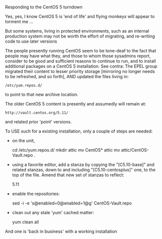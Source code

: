 Responding to the CentOS 5 turndown

Yes, yes, I know CentOS 5 is 'end of life' and flying monkeys will 
appear to torment me ...

But some systems, living in protected environments, such as an internal 
production system may not be worth the effort of migrating, and re-writing 
code to use later versions


The people presently running CentOS seem to be tone-deaf to the fact that
people may have what they, and those to whom those sysadmins report, consider
to be good and sufficient reasons to continue to run, and to install
additional packages on a CentOS 5 installation.  See contra: The EPEL group
migrated their content to lesser priority storage [mirroring no longer needs
to be refreshed, and so forth], AND updated the files living in:

    /etc/yum.repos.d/

to point to that new archive location.

The older CentOS 5 content is presently and assumedly will remain at:

    http://vault.centos.org/5.11/

and related prior 'point' versions.

To USE such for a existing installation, only a couple of steps are needed:

* on the unit, 

    cd /etc/yum.repos.d/
    mkdir attic
    mv CentOS* attic
    mv attic/CentOS-Vault.repo .

* using a favorite editor, add a stanza by copying the "[C5.10-base]" and 
related stanzas, down to and including "[C5.10-centosplus]" one, to the top 
of the file.  Amend that new set of stanzas to reflect: 

    5.11 

* enable the repositories:

    sed -i -e 's@enabled=0@enabled=1@g'  CentOS-Vault.repo

*  clean out any stale 'yum' cached matter:

    yum clean all

And one is 'back in business' with a working installation
